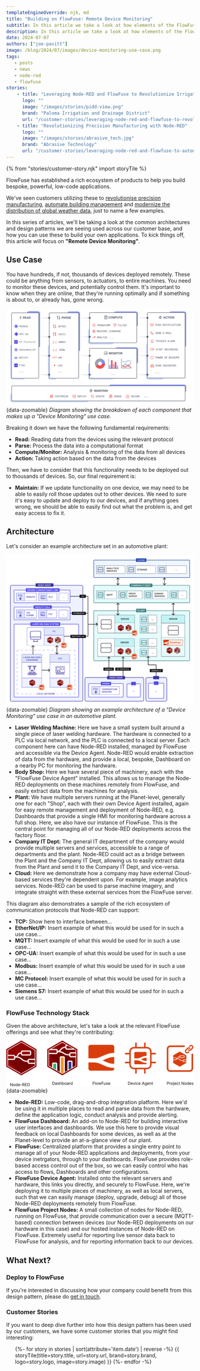 ```yaml
---
templateEngineOverride: njk, md
title: "Building on FlowFuse: Remote Device Monitoring"
subtitle: In this article we take a look at how elements of the FlowFuse ecosystem can be used to build powerful IoT applications for monitoring remote devices.
description: In this article we take a look at how elements of the FlowFuse ecosystem can be used to build powerful IoT applications for monitoring remote devices.
date: 2024-07-07
authors: ["joe-pavitt"]
image: /blog/2024/07/images/device-monitoring-use-case.png
tags:
   - posts
   - news
   - node-red
   - flowfuse
stories:
    - title: "Leveraging Node-RED and FlowFuse to Revolutionize Irrigation"
      logo: ""
      image: "/images/stories/pidd-view.png"
      brand: "Paloma Irrigation and Drainage District"
      url: "/customer-stories/leveraging-node-red-and-flowfuse-to-revolutionize-irrigation"
    - title: "Revolutionizing Precision Manufacturing with Node-RED"
      logo: ""
      image: "/images/stories/abrasive_tech.jpg"
      brand: "Abrasive Technology"
      url: "/customer-stories/leveraging-node-red-and-flowfuse-to-automate-precision-manufacturing"
---
```


{% from "stories/customer-story.njk" import storyTile %}

FlowFuse has established a rich ecosystem of products to help you build bespoke, powerful, low-code applications.

We've seen customers utilizing these to [revolutionise precision manufacturing](https://flowfuse.com/customer-stories/leveraging-node-red-and-flowfuse-to-automate-precision-manufacturing/), [automate building management](https://flowfuse.com/customer-stories/node-red-building-management/) and [modernize the distribution of global weather data](https://flowfuse.com/customer-stories/un-wmo-nr-data-sharing/), just to name a few examples. 

In this series of articles, we'll be taking a look at the common architectures and design patterns we are seeing used across our customer base, and how you can use these to build your own applications. To kick things off, this article will focus on **"Remote Device Monitoring"**.

<!--more-->

## Use Case

You have hundreds, if not, thousands of devices deployed remotely. These could be anything from sensors, to actuators, to entire machines. You need to monitor these devices, and potentially control them. It's important to know when they are online, that they're running optimally and if something is about to, or already has, gone wrong.

![Diagram showing the breakdown of each component that makes up a "Device Monitoring" use case.](./images/device-monitoring-use-case.png){data-zoomable}
_Diagram showing the breakdown of each component that makes up a "Device Monitoring" use case._

Breaking it down we have the following fundamental requirements:

- **Read:** Reading data from the devices using the relevant protocol
- **Parse:** Process the data into a computational format
- **Compute/Monitor:** Analysis & monitoring of the data from all devices
- **Action:** Taking action based on the data from the devices

Then, we have to consider that this functionality needs to be deployed out to thousands of devices. So, our final requirement is:

- **Maintain:** If we update functionality on one device, we may need to be able to easily roll those updates out to other devices. We need to sure it's easy to update and deploy to our devices, and if anything goes wrong, we should be able to easily find out what the problem is, and get easy access to fix it.

## Architecture

Let's consider an example architecture set in an automotive plant:

![Diagram showing the architecture of a "Device Monitoring" use case in an automotive plant.](./images/device-monitoring-architecture.png){data-zoomable}
_Diagram showing an example architecture of a "Device Monitoring" use case in an automotive plant._

- **Laser Welding Machine:** Here we have a small system built around a single piece of laser welding hardware. The hardware is connected to a PLC via local network, and the PLC is connected to a local server. Each component here can have Node-RED installed, managed by FlowFuse and accessible via the Device Agent. Node-RED would enable extraction of data from the hardware, and provide a local, bespoke, Dashboard on a nearby PC for monitoring the hardware.
- **Body Shop:** Here we have several piece of machinery, each with the "FlowFuse Device Agent" installed. This allows us to manage the Node-RED deployments on these machines remotely from FlowFuse, and easily extract data from the machines for analysis.
- **Plant:** We have multiple servers running at the Planet-level, generally one for each "Shop", each with their own Device Agent installed, again for easy remote management and deployment of Node-RED, e.g. Dashboards that provide a single HMI for monitoring hardware across a full shop. Here, we also have our instance of FlowFuse. This is the central point for managing all of our Node-RED deployments across the factory floor.
- **Company IT Dept:** The general IT department of the company would provide multiple servers and services, accessible to a range of departments and the plant. Node-RED could act as a bridge between the Plant and the Company IT Dept, allowing us to easily extract data from the Plant and send it to the Company IT Dept, and vice-versa.
- **Cloud:** Here we demonstrate how a company may have external Cloud-based services they're dependent upon. For example, image analytics services. Node-RED can be used to parse machine imagery, and integrate straight with these external services from the FlowFuse server.

This diagram also demonstrates a sample of the rich ecosystem of communication protocols that Node-RED can support:

- **TCP:** Show here to interface between...
- **EtherNet/IP:** Insert example of what this would be used for in such a use case...
- **MQTT:**  Insert example of what this would be used for in such a use case...
- **OPC-UA:**  Insert example of what this would be used for in such a use case...
- **Modbus:**  Insert example of what this would be used for in such a use case...
- **MC Protocol:**  Insert example of what this would be used for in such a use case...
- **Siemens S7:**  Insert example of what this would be used for in such a use case...

### FlowFuse Technology Stack

Given the above architecture, let's take a look at the relevant FlowFuse offerings and see what they're contributing:

![Lineup of each of the FlowFuse offerings](./images/ff-ecosystem-lineup.png){data-zoomable}

- **Node-RED:** Low-code, drag-and-drop integration platform. Here we'd be using it in multiple places to read and parse data from the hardware, define the application logic, conduct analysis and provide alerting.
- **FlowFuse Dashboard:** An add-on to Node-RED for building interactive user interfaces and dashboards. We use this here to provide visual feedback on local Dashboards for some devices, as well as at the Planet-level to provide an at-a-glance view of our plant.
- **FlowFuse:** Centralized platform that provides a single entry point to manage all of your Node-RED applications and deployments, from your device inetrgators, through to your dashboards. FlowFuse provides role-based access control out of the box, so we can easily control who has access to flows, Dashboards and other configurations.
- **FlowFuse Device Agent:** Installed onto the relevant servers and hardware, this links you directly, and securely to FlowFuse. Here, we're deploying it to multiple pieces of machinery, as well as local servers, such that we can easily manage (deploy, upgrade, debug) all of those Node-RED deployments remotely from FlowFuse.
- **FlowFuse Project Nodes:** A small collection of nodes for Node-RED, running on FlowFuse, that provide communication over a secure (MQTT-based) connection between devices (our Node-RED deployments on our hardware in this case) and our hosted instances of Node-RED on FlowFuse. Extremely useful for reporting live sensor data back to FlowFuse for analysis, and for reporting information back to our devices.

## What Next?

### Deploy to FlowFuse

If you're interested in discussing how your company could benefit from this design pattern, please do [get in touch](/contact/).

### Customer Stories

If you want to deep dive further into how this design pattern has been used by our customers, we have some customer stories that you might find interesting:

<ul class="grid grid-cols-1 sm:grid-cols-2 gap-4 px-0 list-none">
    {%- for story in stories | sort(attribute='item.date') | reverse -%}
    {{ storyTile(title=story.title, url=story.url, brand=story.brand, logo=story.logo, image=story.image) }}
    {%- endfor -%}
</ul>